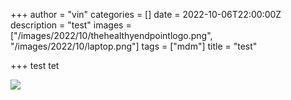 +++
author = "vin"
categories = []
date = 2022-10-06T22:00:00Z
description = "test"
images = ["/images/2022/10/thehealthyendpointlogo.png", "/images/2022/10/laptop.png"]
tags = ["mdm"]
title = "test"

+++
test tet

![](/images/2022/10/thehealthyendpointlogo.png)